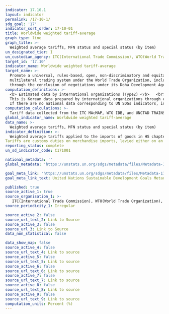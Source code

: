 ```yaml
---
indicator: 17.10.1
layout: indicator
permalink: /17-10-1/
sdg_goal: '17'
indicator_sort_order: 17-10-01
title: Worldwide weighted tariff-average
graph_type: line
graph_title: >-
  Weighted average tariffs, MFN status and special status (by item)
un_designated_tier: I
un_custodian_agency: ITC(International Trade Commission), WTO(World Trade Organization), UNCTAD(Union Nations Conference on Trade and Development)
target_id: '17.10'
indicator_name: Worldwide weighted tariff-average
target_name: >-
  Promote a universal, rules-based, open, non‑discriminatory and equitable
  multilateral trading system under the World Trade Organization, including
  through the conclusion of negotiations under its Doha Development Agenda
computation_definitions: >-
  <b> Estimated data by international organizations (Type2) </b>   <br>
  This is Korean data prepared by international organizations through estimation and modeling. <br>
  If there are no national data corresponding to UN SDGs indicators, international data are available for monitoring. 
computation_calculations: >-
  Tariff data collected from the ITC MAcMAP, WTO IDB, and UNCTAD TRAINS databases
global_indicator_name: Worldwide weighted tariff-average
data_name: >-
  Weighted average tariffs, MFN status and special status (by item)
indicator_definition: >-
  Weighted average tariffs applied to the imports of goods in HS chapter 01-97. 
Tariffs are customs duties on merchandise imports, levied either on an ad valorem basis (percentage of value) or on a specific basis (e.g. $7 per 100 kg). Tariffs can be used to create a price advantage for similar locally-produced goods and for raising government revenues
reporting_status: complete
un_sd_indicator_code: C171001

national_metadata: ''
global_metadata: 'https://unstats.un.org/sdgs/metadata/files/Metadata-17-10-01.pdf'

goal_meta_link: 'https://unstats.un.org/sdgs/metadata/files/Metadata-17-10-01.pdf'
goal_meta_link_text: United Nations Sustainable Development Goals Metadata (pdf 468kB)

published: true
source_active_1: true
source_organisation_1: >- 
   ITC(International Trade Commission), WTO(World Trade Organization), UNCTAD(Union Nations Conference on Trade and Development)
source_periodicity_1: Irregular

source_active_2: false
source_url_text_2: Link to Source
source_active_3: false
source_url_3: Link to Source
data_non_statistical: false

data_show_map: false
source_active_4: false
source_url_text_4: Link to source
source_active_5: false
source_url_text_5: Link to source
source_active_6: false
source_url_text_6: Link to source
source_active_7: false
source_url_text_7: Link to source
source_active_8: false
source_url_text_8: Link to source
source_active_9: false
source_url_text_9: Link to source
computation_units: Percent (%)
---
```

